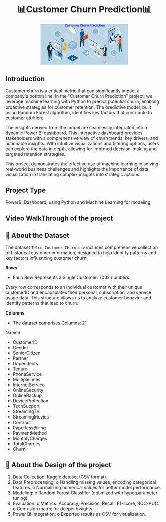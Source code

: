 
<h1 align="center">  📊Customer Churn Prediction📊</h1>
<div align="center">
  <img src="Customer Churn Prediction Logo.jpeg" width='280'>
</div>



## **Introduction**

Customer churn is a critical metric that can significantly impact a company's bottom line. In the "Customer Churn Prediction" project, we leverage machine learning with Python to predict potential churn, enabling proactive strategies for customer retention. The predictive model, built using Random Forest algorithm, identifies key factors that contribute to customer attrition.

The insights derived from the model are seamlessly integrated into a dynamic Power BI dashboard. This interactive dashboard provides stakeholders with a comprehensive view of churn trends, key drivers, and actionable insights. With intuitive visualizations and filtering options, users can explore the data in depth, allowing for informed decision-making and targeted retention strategies.

This project demonstrates the effective use of machine learning in solving real-world business challenges and highlights the importance of data visualization in translating complex insights into strategic actions.

## **Project Type**

PowerBi Dashboard, using Python and Machine Learning for modeling


## **Video WalkThrough of the project**



## 📂 **About the Dataset**

The dataset `Telco-Customer-Churn.csv` includes comprehensive collection of historical customer information, designed to help identify patterns and key factors influencing customer churn.

**Rows**

- Each Row Represents a Single Customer: 7032 numbers

Every row corresponds to an individual customer with their unique customerID and encapsulates their personal, subscription, and service usage data. This structure allows us to analyze customer behavior and identify patterns that lead to churn.

**Columns**

- The dataset comprises Columns: 21 

Named
  - CustomerID
  - Gender
  - SeniorCitizen
  - Partner
  - Dependents
  - Tenure
  - PhoneService
  - MultipleLines
  - InternetService
  - OnlineSecurity
  - OnlineBackup
  - DeviceProtection
  - TechSupport
  - StreamingTV
  - StreamingMovies
  - Contract
  - PaperlessBilling
  - PaymentMethod
  - MonthlyCharges
  - TotalCharges
  - Churn


## 📂 **About the Design of the project**


1.	Data Collection: Kaggle dataset (CSV format).
2.	Data Preprocessing:
o	Handling missing values, encoding categorical features.
o	Normalizing numerical values for better model performance.
3.	Modeling:
o	Random Forest Classifier (optimized with hyperparameter tuning).
4.	Evaluation:
o	Metrics: Accuracy, Precision, Recall, F1-score, ROC-AUC.
o	Confusion matrix for deeper insights.
5.	Power BI Integration:
o	Exported results as CSV for visualization.
